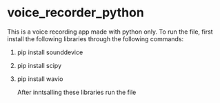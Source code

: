# voice_recorder_python
This is a voice recording app made with python only.
To run the file, first install the following libraries through the following commands:
1. pip install sounddevice
2. pip install scipy
3. pip install wavio

   After inntsalling these libraries run the file
